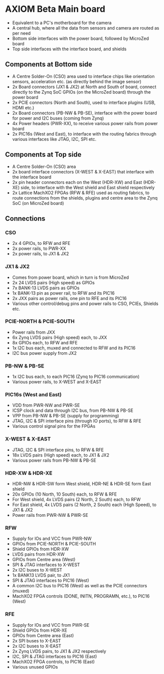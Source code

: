 # AXIOM Beta Main board
- Equivalent to a PC's motherboard for the camera
- A central hub, where all the data from sensors and camera are routed as per
need
- Bottom side interfaces with the power board, followed by MicroZed board
- Top side interfaces with the interface board, and shields

## Components at Bottom side
- A Centre Solder-On (CSO) area used to interface chips like orientation sensors,
    acceleration etc. (as directly behind the image sensor)
- 2x Board connectors (JX1 & JX2) at North and South of board, connect directly
    to the Zynq SoC GPIOs (on the MicroZed board) through the power board
- 2x PCIE connectors (North and South), used to interface plugins (USB, HDMI etc.)
- 2x Board connectors (PB-NW & PB-SE), interface with the power board for
    power and I2C buses (coming from Zynq)
- 4x Power headers (PWR-XX), to receive various power rails from power board
- 2x PIC16s (West and East), to interface with the routing fabrics through
    various interfaces like JTAG, I2C, SPI etc.

## Components at Top side
- A Centre Solder-On (CSO) area
- 2x board interface connectors (X-WEST & X-EAST) that interface with the 
    interface board 
- 2x pin header connectors each on the West (HDR-XW) and East (HDR-XE) side, to 
    interface with the West shield and East shield respectively
- 2x Lattice MachXO2 FPGAs (RFW & RFE) used as routing fabrics, to route connections
    from the shields, plugins and centre area to the Zynq SoC (on MicroZed board)

## Connections

### CSO
- 2x 4 GPIOs, to RFW and RFE 
- 2x power rails, to PWR-XX
- 2x power rails, to JX1 & JX2

### JX1 & JX2
- Comes from power board, which in turn is from MicroZed
- 2x 24 LVDS pairs (High speed) as GPIOs
- 7x BANK-13 LVDS pairs as GPIOs
- 1x BANK-13 pin as power rail, to RFW and its PIC16
- 2x JXX pairs as power rails, one pin to RFE and its PIC16
- Various other control/debug pins and power rails to CSO, PCIEs, Shields etc.

### PCIE-NORTH & PCIE-SOUTH
- Power rails from JXX
- 6x Zynq LVDS pairs (High speed) each, to JXX
- 8x GPIOs each, to RFW and RFE 
- 1x I2C bus each, muxed and connected to RFW and its PIC16
- I2C bus power supply from JX2

### PB-NW & PB-SE
- 1x I2C bus each, to each PIC16 (Zynq to PIC16 communication)
- Various power rails, to X-WEST and X-EAST

### PIC16s (West and East) 
- VDD from PWR-NW and PWR-SE
- ICSP clock and data through I2C bus, from PB-NW & PB-SE
- VPP from PB-NW & PB-SE (supply for programming)
- JTAG, I2C & SPI interface pins (through IO ports), to RFW & RFE
- Various control signal pins for the FPGAs

### X-WEST & X-EAST
- JTAG, I2C & SPI interface pins, to RFW & RFE
- 18x LVDS pairs (High speed) each, to JX1 & JX2
- Various power rails from PB-NW & PB-SE

### HDR-XW & HDR-XE 
- HDR-NW & HDR-SW form West shield, HDR-NE & HDR-SE form East shield
- 20x GPIOs (10 North, 10 South) each, to RFW & RFE 
- For West shield, 4x LVDS pairs (2 North, 2 South) each, to RFW 
- For East shield, 4x LVDS pairs (2 North, 2 South) each (High Speed), to JX1 &
    JX2
- Power rails from PWR-NW & PWR-SE

### RFW
- Supply for IOs and VCC from PWR-NW
- GPIOs from PCIE-NORTH & PCIE-SOUTH
- Shield GPIOs from HDR-XW 
- LVDS pairs from HDR-XW
- GPIOs from Centre area (West)  
- SPI & JTAG interfaces to X-WEST
- 2x I2C buses to X-WEST
- 1x BANK13 LVDS pair, to JX1
- SPI & JTAG interfaces to PIC16 (West)
- A common I2C bus to PIC16 (West) as well as the PCIE connectors (muxed)
- MachXO2 FPGA controls (DONE, INITN, PROGRAMN, etc.), to PIC16 (West) 

### RFE
- Supply for IOs and VCC from PWR-SE
- Shield GPIOs from HDR-XE 
- GPIOs from Centre area (East)
- 2x SPI buses to X-EAST
- 2x I2C buses to X-EAST
- 2x Zynq LVDS pairs, to JX1 & JX2 respectively
- I2C, SPI & JTAG interfaces to PIC16 (East)
- MachXO2 FPGA controls, to PIC16 (East)
- Various unused GPIOs
